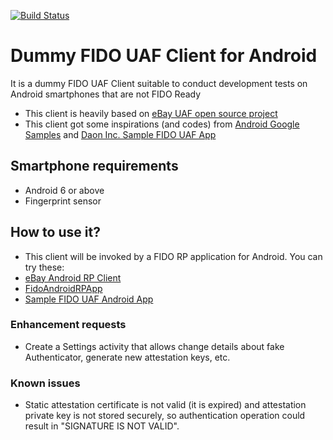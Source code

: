 [![Build Status](https://travis-ci.org/emersonmello/dummyuafclient.svg?branch=master)](https://travis-ci.org/emersonmello/dummyuafclient)

# Dummy FIDO UAF Client for Android

It is a dummy FIDO UAF Client suitable to conduct development tests on Android smartphones that are not FIDO Ready

- This client is heavily based on [eBay UAF open source project](https://github.com/eBay/UAF)
- This client got some inspirations (and codes) from [Android Google Samples](https://github.com/googlesamples/android-AsymmetricFingerprintDialog) and [Daon Inc. Sample FIDO UAF App](https://github.com/daoninc/fido-android-rp-app)
 
## Smartphone requirements

- Android 6 or above
- Fingerprint sensor

## How to use it?

- This client will be invoked by a FIDO  RP application for Android. You can try these:
 - [eBay Android RP Client](https://github.com/eBay/UAF)
 - [FidoAndroidRPApp](https://github.com/apowers313/FidoAndroidRPApp)
 - [Sample FIDO UAF Android App](https://github.com/daoninc/fido-android-rp-app)


### Enhancement requests

- Create a Settings activity that allows change details about fake Authenticator, generate new attestation keys, etc.


### Known issues

- Static attestation certificate is not valid (it is expired) and attestation private key is not stored securely, so authentication operation could result in "SIGNATURE IS NOT VALID".  